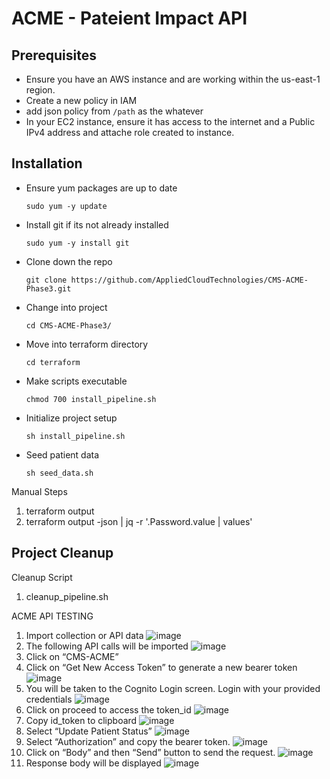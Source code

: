 # ACME - Pateient Impact API

## Prerequisites
- Ensure you have an AWS instance and are working within the us-east-1 region.
- Create a new policy in IAM
- add json policy from `/path` as the whatever
- In your EC2 instance, ensure it has access to the internet and a Public IPv4 address and attache role created to instance.

## Installation
- Ensure yum packages are up to date
  ```
  sudo yum -y update
  ```
- Install git if its not already installed
  ```
  sudo yum -y install git
  ```
- Clone down the repo
  ```
  git clone https://github.com/AppliedCloudTechnologies/CMS-ACME-Phase3.git
  ```
- Change into project
  ```
  cd CMS-ACME-Phase3/
  ```
- Move into terraform directory 
  ```
  cd terraform
  ```
- Make scripts executable
  ```
  chmod 700 install_pipeline.sh
  ```
- Initialize project setup
  ```
  sh install_pipeline.sh
  ```
- Seed patient data
  ```
  sh seed_data.sh
  ```


Manual Steps
1. terraform output
2. terraform output -json | jq -r '.Password.value | values'

## Project Cleanup

Cleanup Script
1. cleanup_pipeline.sh
 
 ACME API TESTING
 1. Import collection or API data
   ![image](https://user-images.githubusercontent.com/110382909/184006628-dc6f22ee-5cd4-4c4e-842c-f9b60a5ae772.png)
2.	The following API calls will be imported 
![image](https://user-images.githubusercontent.com/110382909/184008018-ac5dde30-a556-4988-afac-672016caa344.png)
3.	Click on “CMS-ACME” 
4.	Click on “Get New Access Token” to generate a new bearer token
![image](https://user-images.githubusercontent.com/110382909/184008483-025c92b9-3c51-49cb-984b-719b7730a52f.png)
5.	You will be taken to the Cognito Login screen. Login with your provided credentials
![image](https://user-images.githubusercontent.com/110382909/184008646-92b6cf17-2b64-4e69-9670-818e176123c4.png)
6.	Click on proceed to access the token_id
![image](https://user-images.githubusercontent.com/110382909/184008809-1866d7a3-d279-4fda-8411-53a6fe63dd55.png)
7.	Copy id_token to clipboard
![image](https://user-images.githubusercontent.com/110382909/184008934-e08f59b9-e752-4e4f-abc8-5d230dd95414.png)
8.	Select “Update Patient Status”
![image](https://user-images.githubusercontent.com/110382909/184009040-553f8273-315a-4e80-ac7f-3dc89666630a.png)
9.	Select “Authorization” and copy the bearer token.
![image](https://user-images.githubusercontent.com/110382909/184009177-d70401bc-a01c-43b2-b2a2-9c9ef2d1ceb0.png)
10.	Click on “Body” and then “Send” button to send the request.
![image](https://user-images.githubusercontent.com/110382909/184009397-fb0f6e8a-102d-4a06-8119-82f4125d4581.png)
11.	Response body will be displayed
![image](https://user-images.githubusercontent.com/110382909/184009513-5ca57942-3557-4683-8372-3cd8537424de.png)
